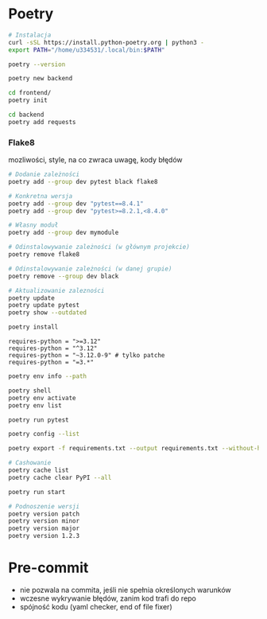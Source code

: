 # Poetry

```bash
# Instalacja
curl -sSL https://install.python-poetry.org | python3 -
export PATH="/home/u334531/.local/bin:$PATH"

poetry --version

poetry new backend

cd frontend/
poetry init

cd backend
poetry add requests
```

### Flake8

mozliwości, style, na co zwraca uwagę, kody błędów

```bash
# Dodanie zależności
poetry add --group dev pytest black flake8

# Konkretna wersja
poetry add --group dev "pytest==8.4.1"
poetry add --group dev "pytest>=8.2.1,<8.4.0"

# Własny moduł
poetry add --group dev mymodule

# Odinstalowywanie zależności (w głównym projekcie)
poetry remove flake8

# Odinstalowywanie zależności (w danej grupie)
poetry remove --group dev black

# Aktualizowanie zalezności
poetry update
poetry update pytest
poetry show --outdated

poetry install
```

```
requires-python = ">=3.12"
requires-python = "^3.12"
requires-python = "~3.12.0-9" # tylko patche
requires-python = "=3.*"
```

```bash
poetry env info --path

poetry shell
poetry env activate
poetry env list

poetry run pytest

poetry config --list

poetry export -f requirements.txt --output requirements.txt --without-hashes

# Cashowanie
poetry cache list
poetry cache clear PyPI --all

poetry run start

# Podnoszenie wersji
poetry version patch
poetry version minor
poetry version major
poetry version 1.2.3
```

# Pre-commit

- nie pozwala na commita, jeśli nie spełnia określonych warunków
- wczesne wykrywanie błędów, zanim kod trafi do repo
- spójność kodu (yaml checker, end of file fixer)

